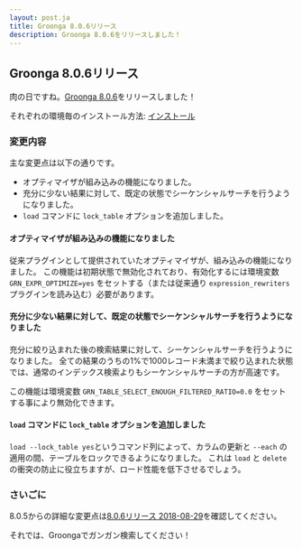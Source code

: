 ```yaml
---
layout: post.ja
title: Groonga 8.0.6リリース
description: Groonga 8.0.6をリリースしました！
---
```


## Groonga 8.0.6リリース

肉の日ですね。[Groonga 8.0.6](/ja/docs/news.html#release-8-0-6)をリリースしました！

それぞれの環境毎のインストール方法: [インストール](/ja/docs/install.html)

### 変更内容

主な変更点は以下の通りです。

* オプティマイザが組み込みの機能になりました。
* 充分に少ない結果に対して、既定の状態でシーケンシャルサーチを行うようになりました。
* `load` コマンドに `lock_table` オプションを追加しました。

#### オプティマイザが組み込みの機能になりました

従来プラグインとして提供されていたオプティマイザが、組み込みの機能になりました。
この機能は初期状態で無効化されており、有効化するには環境変数 `GRN_EXPR_OPTIMIZE=yes` をセットする（または従来通り `expression_rewriters` プラグインを読み込む）必要があります。

#### 充分に少ない結果に対して、既定の状態でシーケンシャルサーチを行うようになりました

充分に絞り込まれた後の検索結果に対して、シーケンシャルサーチを行うようになりました。
全ての結果のうちの1%で1000レコード未満まで絞り込まれた状態では、通常のインデックス検索よりもシーケンシャルサーチの方が高速です。

この機能は環境変数 `GRN_TABLE_SELECT_ENOUGH_FILTERED_RATIO=0.0` をセットする事により無効化できます。

#### `load` コマンドに `lock_table` オプションを追加しました

`load --lock_table yes`というコマンド列によって、カラムの更新と `--each` の適用の間、テーブルをロックできるようになりました。
これは `load` と `delete` の衝突の防止に役立ちますが、ロード性能を低下させるでしょう。

### さいごに

8.0.5からの詳細な変更点は[8.0.6リリース 2018-08-29](/ja/docs/news.html#release-8-0-6)を確認してください。

それでは、Groongaでガンガン検索してください！
